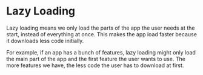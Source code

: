 # Lazy Loading

Lazy loading means we only load the parts of the app the user needs at the start, instead of
everything at once. This makes the app load faster because it downloads less code initially.

For example, if an app has a bunch of features, lazy loading might only load the main part of the
app and the first feature the user wants to use. The more features we have, the less code the
user has to download at first.
